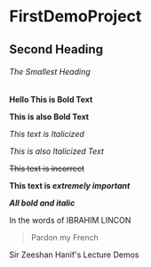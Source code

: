 # FirstDemoProject

## Second Heading

###### The Smallest Heading

**Hello This is Bold Text**

__This is also Bold Text__

*This text is Italicized*

_This is also Italicized Text_

~~This text is incorrect~~

**This text is _extremely important_**

***All bold and italic***

In the words of IBRAHIM LINCON

> Pardon my French




Sir Zeeshan Hanif's Lecture Demos
